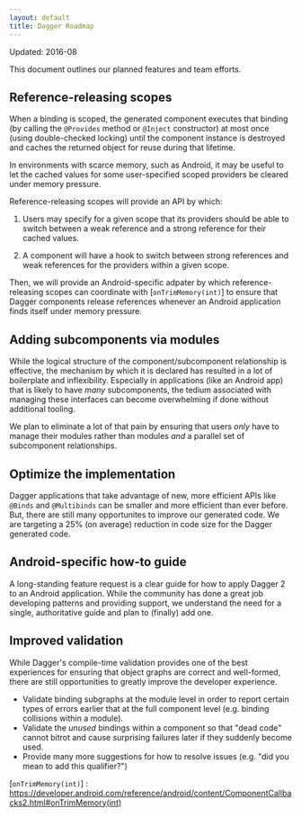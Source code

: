 ```yaml
---
layout: default
title: Dagger Roadmap
---
```


Updated: 2016-08

This document outlines our planned features and team efforts.

## Reference-releasing scopes

When a binding is scoped, the generated component executes that
binding (by calling the `@Provides` method or `@Inject` constructor) at most
once (using double-checked locking) until the component instance is destroyed
and caches the returned object for reuse during that lifetime.

In environments with scarce memory, such as Android, it may be useful to let the
cached values for some user-specified scoped providers be cleared under memory
pressure.

Reference-releasing scopes will provide an API by which:

1.  Users may specify for a given scope that its providers should be able to
    switch between a weak reference and a strong reference for their cached
    values.

1.  A component will have a hook to switch between strong references and weak
    references for the providers within a given scope.

Then, we will provide an Android-specific adpater by which reference-releasing
scopes can coordinate with [`onTrimMemory(int)`] to ensure that Dagger
components release references whenever an Android application finds itself under
memory pressure.

## Adding subcomponents via modules

While the logical structure of the component/subcomponent relationship is
effective, the mechanism by which it is declared has resulted in
a lot of boilerplate and inflexibility.  Especially in applications (like an
Android app) that is likely to have _many_ subcomponents, the tedium associated
with managing these interfaces can become overwhelming if done without
additional tooling.

We plan to eliminate a lot of that pain by ensuring that users _only_ have to
manage their modules rather than modules _and_ a parallel set of subcomponent
relationships.

## Optimize the implementation

Dagger applications that take advantage of new, more efficient APIs like
`@Binds` and `@Multibinds` can be smaller and more
efficient than ever before.  But, there are still many opportunites to improve
our generated code.  We are targeting a 25% (on average) reduction in code size
for the Dagger generated code.

## Android-specific how-to guide

A long-standing feature request is a clear guide for how to apply Dagger 2 to an
Android application.  While the community has done a great job developing
patterns and providing support, we understand the need for a single,
authoritative guide and plan to (finally) add one.

## Improved validation

While Dagger's compile-time validation provides one of the best experiences for
ensuring that object graphs are correct and well-formed, there are still
opportunities to greatly improve the developer experience.

*   Validate binding subgraphs at the module level in order to report certain
    types of errors earlier that at the full component level (e.g. binding
    collisions within a module).
*   Validate the _unused_ bindings within a component so that "dead code" cannot
    bitrot and cause surprising failures later if they suddenly become used.
*   Provide many more suggestions for how to resolve issues (e.g. "did you mean
    to add this qualifier?")


[`onTrimMemory(int)`] : https://developer.android.com/reference/android/content/ComponentCallbacks2.html#onTrimMemory(int)
